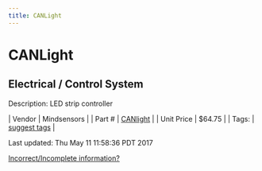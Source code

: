 ```yaml
---
title: CANLight
---
```


# CANLight
## Electrical / Control System
Description: 	LED strip controller 

| Vendor | Mindsensors | 
| Part # | [CANlight](http://www.mindsensors.com/frc/181-canlight-led-strip-controller-kit-for-frc-robots) | 
| Unit Price | $64.75 | 
| Tags: | [suggest tags](https://docs.google.com/forms/d/e/1FAIpQLSeWyY8v3RgOty-MyWmh9U0iivNYN_molChYyS-0U-o-kOAv_g/viewform) | 

Last updated: Thu May 11 11:58:36 PDT 2017

 [Incorrect/Incomplete information?](https://docs.google.com/forms/d/e/1FAIpQLSeWyY8v3RgOty-MyWmh9U0iivNYN_molChYyS-0U-o-kOAv_g/viewform)